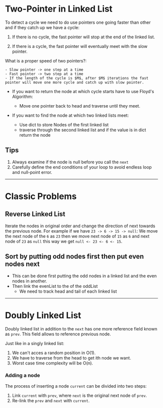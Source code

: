 # Two-Pointer in Linked List

To detect a cycle we need to do use pointers one going faster than other and if they catch up we have a cycle:

1. If there is no cycle, the fast pointer will stop at the end of the linked list.

2. If there is a cycle, the fast pointer will eventually meet with the slow pointer.

What is a proper speed of two pointers?:

    - Slow pointer -> one step at a time
    - Fast pointer -> two step at a time
    - If the length of the cycle is $M$, after $M$ iterations the fast pointer will move one more cycle and catch up with slow pointer.

- If you want to return the node at which cycle starts have to use Floyd's Algorithm:
    - Move one pointer back to head and traverse until they meet.

- If you want to find the node at which two linked lists meet:
    - Use dict to store Nodes of the first linked list
    - traverse through the second linked list and if the value is in dict return the node

## Tips

1. Always examine if the node is null before you call the `next`
2. Carefully define the end conditions of your loop to avoid endless loop and null-point error.

------

# Classic Problems

## Reverse Linked List

Iterate the nodes in original order and change the direction of next towards the previous node. For example if we have `23 -> 6 -> 15 -> null`:
 We move the next node of the `6` as `23` then we move next node of `15` as `6` and next node of `23` as `null` this way we get `null <- 23 <- 6 <- 15`.

## Sort by putting odd nodes first then put even nodes next

- This can be done first putting the odd nodes in a linked list and the even nodes in another.
- Then link the evenList to the of the oddList
    - We need to track head and tail of each linked list

-----

# Doubly Linked List

Doubly linked list in addition to the `next` has one more reference field known as `prev`. This field allows to reference previous node.

Just like in a singly linked list:

1. We can't acces a random position in O(1).
2. We have to traverse from the head to get ith node we want.
3. Worst case time complexity will be O(n).

### Adding a node

The process of inserting a node `current` can be divided into two steps:

1. Link `current` with `prev`, where `next` is the original next node of `prev`.
2. Re-link the `prev` and `next` with `current`.

